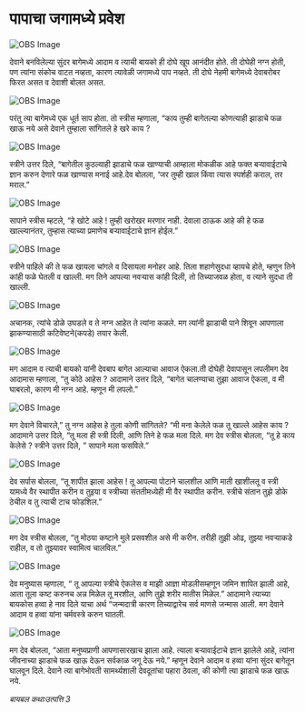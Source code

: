 # पापाचा जगामध्ये  प्रवेश

![OBS Image](https://cdn.door43.org/obs/jpg/360px/obs-en-02-01.jpg)

देवाने बनविलेल्या सुंदर बागेमध्ये आदाम व त्याची बायको ही दोघे खूप आनंदीत होते.
ती दोघेही नग्न होती, पण त्यांना संकोच वाटत नव्हता, कारण त्यावेळी जगामध्ये पाप नव्हते.
ती दोघे नेहमी बागेमध्ये देवाबरोबर फिरत असत व देवाशी बोलत असत.


![OBS Image](https://cdn.door43.org/obs/jpg/360px/obs-en-02-02.jpg)

परंतु त्या बागेमध्ये एक धूर्त साप होता.
तो स्त्रीस म्हणाला, “काय तुम्ही बागेतल्या कोणत्याही झाडाचे फळ खाऊ नये असे देवाने तुम्हाला सांगितले हे खरे काय ?


![OBS Image](https://cdn.door43.org/obs/jpg/360px/obs-en-02-03.jpg)

स्त्रीने उत्तर दिले, “बागेतील  कुठल्याही झाडाचे फळ खाण्याची आम्हाला मोकळीक आहे फक्त बऱ्यावाईटाचे ज्ञान करुन देणारे फळ खाण्यास मनाई आहे.देव बोलला, ‘जर तुम्ही खाल किंवा  त्यास स्पर्शही कराल, तर मराल.” 


![OBS Image](https://cdn.door43.org/obs/jpg/360px/obs-en-02-04.jpg)

सापाने स्त्रीस म्हटले, “हे खोटे आहे !
तुम्ही खरोखर मरणार नाही.
देवाला ठाऊक आहे की हे फळ खाल्ल्यानंतर, तुम्हास त्याच्या प्रमाणेच बऱ्यावाईटाचे ज्ञान होईल.”


![OBS Image](https://cdn.door43.org/obs/jpg/360px/obs-en-02-05.jpg)

स्त्रीने पाहिले की ते फळ खायला चांगले व दिसायला मनोहर आहे.
तिला शहाणेसुदधा व्हायचे होते, म्हणुन तिने  कांही फळे घेतली व खाल्ली.
मग तिने आपल्या नवऱ्यास कांही दिली, तो तिच्याजवळ होता, व त्याने सुदधा ती खाल्ली.


![OBS Image](https://cdn.door43.org/obs/jpg/360px/obs-en-02-06.jpg)

अचानक, त्यांचे डोळे उघडले व ते नग्न आहेत ते त्यांना कळले.
मग त्यांनी झाडाची पाने शिवून आपणाला झाकण्यासाठी कटिवेष्टने(कपडे) तयार केली.


![OBS Image](https://cdn.door43.org/obs/jpg/360px/obs-en-02-07.jpg)

मग आदाम व त्याची बायको यांनी देवबाप बागेत आल्याचा आवाज ऐकला.ती दोघेही देवापासून लपलीमग देव आदामास म्हणाला, “तु कोठे आहेस ?
आदामाने उत्तर दिले, “बागेत चालण्याचा तुझा आवाज ऐकला, व मी घाबरलो, कारण मी नग्न आहे.
म्हणून मी लपलो.”


![OBS Image](https://cdn.door43.org/obs/jpg/360px/obs-en-02-08.jpg)

मग देवाने विचारले,” तु नग्न आहेस हे तुला कोणी सांगितले?
“मी मना केलेले फळ तू खाल्ले आहेस काय ?
आदामाने उत्तर दिले, “तू मला ही स्त्री दिली, आणि तिने हे फळ मला दिले.
मग देव स्त्रीस बोलला, “तू हे काय केलेसे ?
स्त्रीने उत्तर दिले, ” सापाने मला फसविले.”


![OBS Image](https://cdn.door43.org/obs/jpg/360px/obs-en-02-09.jpg)

देव सर्पास बोलला, “तू शापीत झाला आहेस !
तू आपल्या पोटाने चालशील आणि माती खाशीलतू व स्त्री यामध्ये वैर स्थापीत करीन व तुइया व  स्त्रीच्या संततीमध्येही मी वैर स्थापीत करीन.
स्त्रीचे संतान तुझे डोके ठेचील व तु त्याची टाच फोडशिल.”


![OBS Image](https://cdn.door43.org/obs/jpg/360px/obs-en-02-10.jpg)

मग देव स्त्रीस बोलला, “तु मोठया कष्टाने मुले प्रसवशील असे मी करीन.
तरीही तुझी ओढ, तुझ्या नवऱ्याकडे राहील, व तो तुझ्यावर स्वामित्व चालविल.”


![OBS Image](https://cdn.door43.org/obs/jpg/360px/obs-en-02-11.jpg)

देव मनुष्यास म्हणाला, “ तू आपल्या स्त्रीचे ऐकलेस व माझी आज्ञा मोडलीसम्हणून जमिन शापित झाली आहे, आता तूला कष्ट करुनच अन्न मिळेल
तू मरशील, आणि तुझे शरीर मातीस मिळेल.”
आदामाने त्याच्या बायकोस हव्वा हे नाव दिले याचा अर्थ “जन्मदात्री कारण तिच्याद्वारेच सर्व माणसे जन्मास आली.
मग देवाने आदाम व हव्वा यांना चर्मवस्त्रे करुन घातली.


![OBS Image](https://cdn.door43.org/obs/jpg/360px/obs-en-02-12.jpg)

मग देव बोलला, “आता मनुष्यप्राणी आपणासारखाच झाला आहे. त्याला बऱ्यावाईटाचे ज्ञान झालेले आहे,  त्यांना जीवनाच्या झाडाचे फळ खाऊ देऊन सर्वकाळ जगू देऊ नये.”
म्हणून देवाने आदाम व हव्वा यांना सुंदर बागेतून घालवून दिले.
देवाने त्या बागेभोवती सामर्थ्यशाली देवदूतांचा  पहारा ठेवला, की कोणी त्या झाडाचे फळ खाऊ नये.


_बायबल कथाःउत्पत्ति 3_
